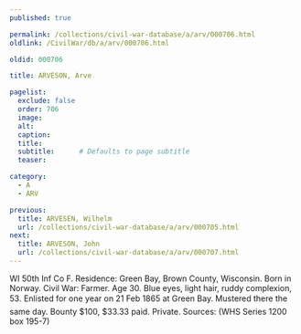 ```yaml
---
published: true

permalink: /collections/civil-war-database/a/arv/000706.html
oldlink: /CivilWar/db/a/arv/000706.html

oldid: 000706

title: ARVESON, Arve

pagelist:
  exclude: false
  order: 706
  image: 
  alt:
  caption:
  title:
  subtitle:      # Defaults to page subtitle
  teaser:

category: 
  - A 
  - ARV

previous:
  title: ARVESEN, Wilhelm
  url: /collections/civil-war-database/a/arv/000705.html  
next:
  title: ARVESON, John
  url: /collections/civil-war-database/a/arv/000707.html   
---
```

WI 50th Inf Co F. Residence: Green Bay, Brown County, Wisconsin. Born in Norway. Civil War: Farmer. Age 30. Blue eyes, light hair, ruddy complexion, 5&#146;3&#148;. Enlisted for one year on 21 Feb 1865 at Green Bay. Mustered there the same day. Bounty $100, $33.33 paid. Private. Sources: (WHS Series 1200 box 195-7)